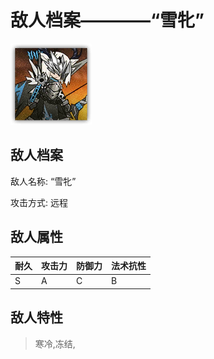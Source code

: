 # 敌人档案————“雪牝”

![“雪牝”](./eneIcons/“雪牝”.png)

## 敌人档案

敌人名称: “雪牝”

攻击方式: 远程

## 敌人属性

| 耐久      | 攻击力  | 防御力 | 法术抗性 |
|---------|------|-----|------|
| S | A | C | B |

## 敌人特性
> 寒冷,冻结,
